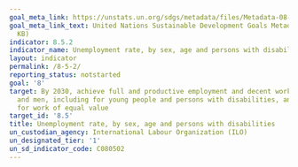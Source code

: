 ```yaml
---
goal_meta_link: https://unstats.un.org/sdgs/metadata/files/Metadata-08-05-02.pdf
goal_meta_link_text: United Nations Sustainable Development Goals Metadata (PDF 384
  KB)
indicator: 8.5.2
indicator_name: Unemployment rate, by sex, age and persons with disabilities
layout: indicator
permalink: /8-5-2/
reporting_status: notstarted
goal: '8'
target: By 2030, achieve full and productive employment and decent work for all women
  and men, including for young people and persons with disabilities, and equal pay
  for work of equal value
target_id: '8.5'
title: Unemployment rate, by sex, age and persons with disabilities
un_custodian_agency: International Labour Organization (ILO)
un_designated_tier: '1'
un_sd_indicator_code: C080502
---
```

